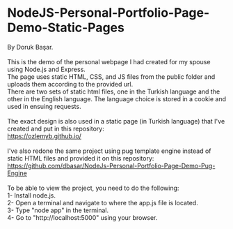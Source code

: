 # NodeJS-Personal-Portfolio-Page-Demo-Static-Pages

By Doruk Başar. <br>
<br>
This is the demo of the personal webpage I had created for my spouse using Node.js and Express. <br>
The page uses static HTML, CSS, and JS files from the public folder and uploads them according to the provided url. <br>
There are two sets of static html files, one in the Turkish language and the other in the English language. The language choice is stored in a cookie and used in ensuing requests. <br>
<br>
The exact design is also used in a static page (in Turkish language) that I've created and put in this repository: <br>
https://ozlemyb.github.io/ <br>
<br>
I've also redone the same project using pug template engine instead of static HTML files and provided it on this repository: <br>
https://github.com/dbasar/NodeJs-Personal-Portfolio-Page-Demo-Pug-Engine <br>
<br>
To be able to view the project, you need to do the following: <br>
1- Install node.js. <br>
2- Open a terminal and navigate to where the app.js file is located. <br>
3- Type "node app" in the terminal. <br>
4- Go to "http://localhost:5000" using your browser. <br>
